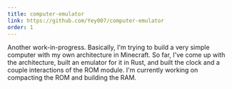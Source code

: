 ```yaml
---
title: computer-emulator
link: https://github.com/Yey007/computer-emulator
order: 1
---
```


Another work-in-progress. Basically, I'm trying to build a very
simple computer with my own architecture in Minecraft. So far, I've
come up with the architecture, built an emulator for it in Rust, and
built the clock and a couple interactions of the ROM module. I'm
currently working on compacting the ROM and building the RAM.
